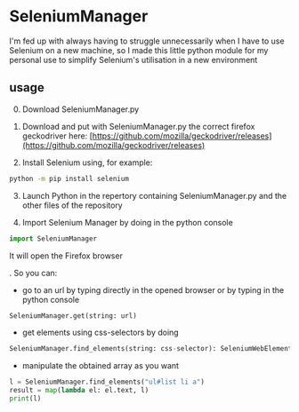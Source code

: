 # SeleniumManager
I'm fed up with always having to struggle unnecessarily when I have to use Selenium on a new machine, so I made this little python module for my personal use to simplify Selenium's utilisation in a new environment

## usage

0) Download SeleniumManager.py

1) Download and put with SeleniumManager.py the correct firefox geckodriver here: [https://github.com/mozilla/geckodriver/releases](https://github.com/mozilla/geckodriver/releases)

2) Install Selenium using, for example:
```bash
python -m pip install selenium
```

3) Launch Python in the repertory containing SeleniumManager.py and the other files of the repository

4) Import Selenium Manager by doing in the python console
```python
import SeleniumManager
```
It will open the Firefox browser

. So you can:
- go to an url by typing directly in the opened browser or by typing in the python console
```python
SeleniumManager.get(string: url)
```

- get elements using css-selectors by doing
```python
SeleniumManager.find_elements(string: css-selector): SeleniumWebElement[]
```

- manipulate the obtained array as you want
```python
l = SeleniumManager.find_elements("ul#list li a")
result = map(lambda el: el.text, l)
print(l)
```

